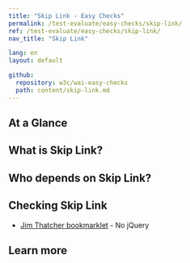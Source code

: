 ```yaml
---
title: "Skip Link - Easy Checks"
permalink: /test-evaluate/easy-checks/skip-link/
ref: /test-evaluate/easy-checks/skip-link/
nav_title: "Skip Link"

lang: en
layout: default

github:
  repository: w3c/wai-easy-checks
  path: content/skip-link.md
---
```


## At a Glance

## What is Skip Link?

## Who depends on Skip Link?

## Checking Skip Link

* [Jim Thatcher bookmarklet](https://jimthatcher.com/favelets/) - No jQuery

## Learn more
